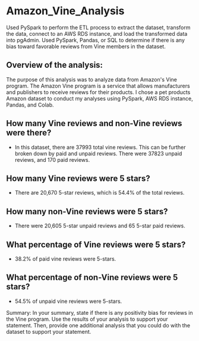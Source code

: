 # Amazon_Vine_Analysis
Used PySpark to perform the ETL process to extract the dataset, transform the data, connect to an AWS RDS instance, and load the transformed data into pgAdmin. Used PySpark, Pandas, or SQL to determine if there is any bias toward favorable reviews from Vine members in the dataset.

## Overview of the analysis: 

The purpose of this analysis was to analyze data from Amazon's Vine program. The Amazon Vine program is a service that allows manufacturers and publishers to receive reviews for their products. I chose a pet products Amazon dataset to conduct my analyses using PySpark, AWS RDS instance, Pandas, and Colab. 

## How many Vine reviews and non-Vine reviews were there?

- In this dataset, there are 37993 total vine reviews. This can be further broken down by paid and unpaid reviews. There were 37823 unpaid reviews, and 170 paid reviews. 

## How many Vine reviews were 5 stars? 

- There are 20,670 5-star reviews, which is 54.4% of the total reviews.

## How many non-Vine reviews were 5 stars?

- There were 20,605 5-star unpaid reviews and 65 5-star paid reviews.

## What percentage of Vine reviews were 5 stars? 

- 38.2% of paid vine reviews were 5-stars. 

## What percentage of non-Vine reviews were 5 stars?

- 54.5% of unpaid vine reviews were 5-stars. 

Summary: In your summary, state if there is any positivity bias for reviews in the Vine program. Use the results of your analysis to support your statement. Then, provide one additional analysis that you could do with the dataset to support your statement.
